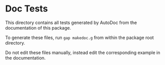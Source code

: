 # Doc Tests

This directory contains all tests generated by AutoDoc from the documentation of this package.

To generate these files, run `gap makedoc.g` from within the package root directory.

Do not edit these files manually, instead edit the corresponding example in the documentation.